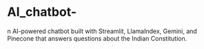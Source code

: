 # AI_chatbot-
n AI-powered chatbot built with Streamlit, LlamaIndex, Gemini, and Pinecone that answers questions about the Indian Constitution.

